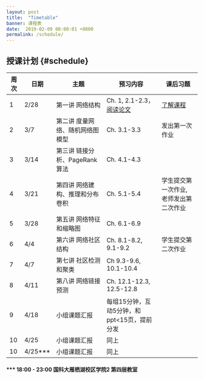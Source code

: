 ```yaml
---
layout: post
title:  "Timetable"
banner: 课程表
date:  2019-02-09 08:00:01 +0800
permalink: /schedule/
---
```


授课计划 {#schedule}
----------------------------------------

周次|日期|主题|预习内容|课后习题
-------|------|------|------------|------------
1 |2/28|第一讲 网络结构|Ch. 1, 2.1-2.3，[阅读论文](https://tjluo-ucas.github.io/ns/books/#lecture-1)|[了解课程](https://tjluo-ucas.github.io/ns)
2 |3/7|第二讲 度量网络、随机网络图模型|Ch. 3.1-3.3|发出第一次作业
3 |3/14|第三讲 链接分析、PageRank算法|Ch. 4.1-4.3|	
4 |3/21|第四讲 网络建构、推理和分布卷积|Ch. 5.1-5.4|学生提交第一次作业, 老师发出第二次作业
5 |3/28|第五讲 网络特征和缩略图|Ch. 6.1-6.9|
6 |4/4|第六讲 网络社区结构|Ch. 8.1-8.2, 9.1-9.2|学生提交第二次作业
7 |4/7|第七讲 社区检测和聚类|Ch 9.3-9.6, 10.1-10.4|
8 |4/11|第八讲 网络链接预测|Ch. 12.1-12.3, 12.5-12.8|
9 |4/18|小组课题汇报|每组15分钟，互动5分钟，和ppt<15页，提前分发|	
10|4/25|小组课题汇报|同上|
10|4/25***|小组课题汇报|同上|

#### *** 18:00 - 23:00 国科大雁栖湖校区学院2 第四层教室